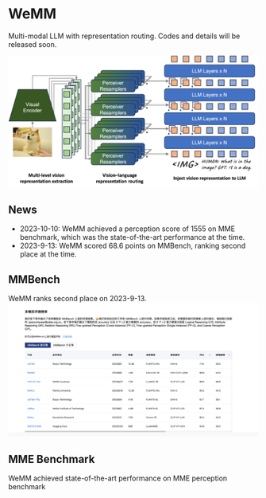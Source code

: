# WeMM

Multi-modal LLM with representation routing. Codes and details will be released soon.

![](./assets/WeMM.png)

## News

+ 2023-10-10: WeMM achieved a perception score of 1555 on MME benchmark, which was the state-of-the-art performance at the time. 
+ 2023-9-13: WeMM scored 68.6 points on MMBench, ranking second place at the time.

## MMBench
WeMM ranks second place on 2023-9-13.
![](./assets/MMBench-0913.png)

## MME Benchmark
WeMM achieved state-of-the-art performance on MME perception benchmark 



